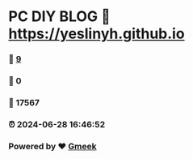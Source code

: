 # PC DIY BLOG :link: https://yeslinyh.github.io 
### :page_facing_up: [9](https://yeslinyh.github.io/tag.html) 
### :speech_balloon: 0 
### :hibiscus: 17567 
### :alarm_clock: 2024-06-28 16:46:52 
### Powered by :heart: [Gmeek](https://github.com/Meekdai/Gmeek)
